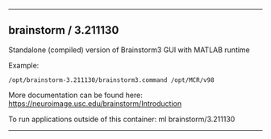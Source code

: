 
----------------------------------
## brainstorm / 3.211130 ##
Standalone (compiled) version of Brainstorm3 GUI with MATLAB runtime

Example:
```
/opt/brainstorm-3.211130/brainstorm3.command /opt/MCR/v98
```

More documentation can be found here: https://neuroimage.usc.edu/brainstorm/Introduction

To run applications outside of this container: ml brainstorm/3.211130

----------------------------------
